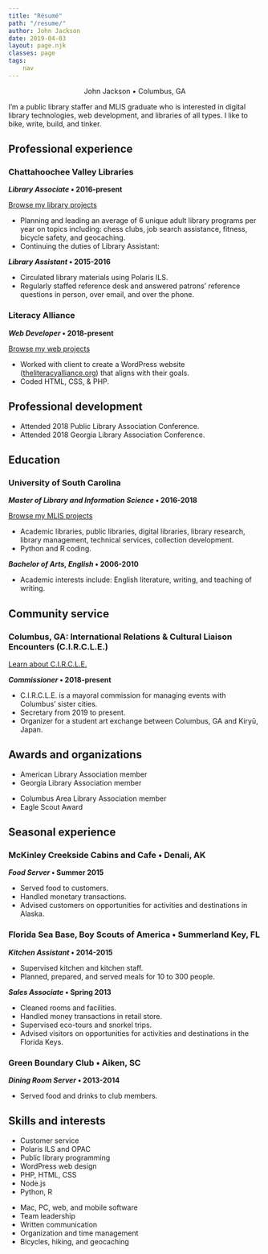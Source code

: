 ```yaml
---
title: "Résumé"
path: "/resume/"
author: John Jackson
date: 2019-04-03
layout: page.njk
classes: page
tags:
    nav
---
```

<p style="text-align:center" class="has-large-font-size">John Jackson • Columbus, GA</p>

I’m a public library staffer and MLIS graduate who is interested in digital library technologies, web development, and libraries of all types. I like to  bike, write, build, and tinker.

## Professional experience

### Chattahoochee Valley Libraries

<em><strong>Library Associate</strong></em><strong> • 2016-present</strong>

<div class="wp-block-button alignright noprint is-style-squared"><a class="wp-block-button__link" href="/libraries/">Browse my library projects<br></a></div>

- Planning and leading an average of 6 unique adult library programs per year on topics including: chess clubs, job search assistance, fitness, bicycle safety, and geocaching.
- Continuing the duties of Library Assistant:

<strong><em>Library Assistant</em> • 2015-2016</strong>

- Circulated library materials using Polaris ILS.
- Regularly staffed reference desk and answered patrons’ reference questions in person, over email, and over the phone.

### Literacy Alliance

<em><strong>Web Developer</strong></em><strong> • 2018-present</strong>

<div class="wp-block-button alignright noprint is-style-squared"><a class="wp-block-button__link" href="/web-development/">Browse my web projects</a></div>

- Worked with client to create a WordPress website ([theliteracyalliance.org](https://theliteracyalliance.org/)) that aligns with their goals.
- Coded HTML, CSS, & PHP.

## Professional development

- Attended 2018 Public Library Association Conference.
- Attended 2018 Georgia Library Association Conference.

## Education

### University of South Carolina

<strong><em>Master of Library and Information Science</em> • 2016-2018 </strong>

<div class="wp-block-button alignright noprint is-style-squared"><a class="wp-block-button__link" href="/tag/MLIS/">Browse my MLIS projects<br></a></div>

- Academic libraries, public libraries, digital libraries, library research, library management, technical services, collection development.
- Python and R coding.

<strong><em>Bachelor of Arts, English</em> • 2006-2010</strong>

- Academic interests include: English literature, writing, and teaching of writing.

## Community service

### Columbus, GA: International Relations &amp; Cultural Liaison Encounters (C.I.R.C.L.E.)

<div class="wp-block-button alignright is-style-squared"><a class="wp-block-button__link" href="https://www.columbusga.gov/mayor/circle.htm">Learn about C.I.R.C.L.E.</a></div>

<em><strong>Commissioner</strong></em><strong> • 2018-present</strong>

- C.I.R.C.L.E. is a mayoral commission for managing events with Columbus’ sister cities.
- Secretary from 2019 to present.
- Organizer for a student art exchange between Columbus, GA and Kiryū, Japan.

## Awards and organizations

<div class="wp-block-columns has-2-columns"><!-- wp:column -->
<div class="wp-block-column"><!-- wp:list -->

- American Library Association member
- Georgia Library Association member

</div>
<div class="wp-block-column">

- Columbus Area Library Association member
- Eagle Scout Award
</div>
</div>

## Seasonal experience

### McKinley Creekside Cabins and Cafe • Denali, AK

<strong><em>Food Server</em> • Summer 2015</strong>

- Served food to customers.
- Handled monetary transactions.
- Advised customers on opportunities for activities and destinations in Alaska.

### Florida Sea Base, Boy Scouts of America • Summerland Key, FL

<strong><em>Kitchen Assistant</em> • 2014-2015</strong>

- Supervised kitchen and kitchen staff.
- Planned, prepared, and served meals for 10 to 300 people.

<em><strong>Sales Associate</strong></em><strong> • Spring 2013</strong>

- Cleaned rooms and facilities.
- Handled money transactions in retail store.
- Supervised eco-tours and snorkel trips.
- Advised visitors on opportunities for activities and destinations in the Florida Keys.

### Green Boundary Club • Aiken, SC

<strong><em>Dining Room Server</em> • 2013-2014</strong>

- Served food and drinks to club members.

## Skills and interests

<div class="wp-block-columns has-2-columns">
<div class="wp-block-column">

- Customer service
- Polaris ILS and OPAC
- Public library programming
- WordPress web design
- PHP, HTML, CSS
- Node.js
- Python, R


</div>
<div class="wp-block-column">


- Mac, PC, web, and mobile software
- Team leadership
- Written communication
- Organization and time management
- Bicycles, hiking, and geocaching
</div>
</div>
